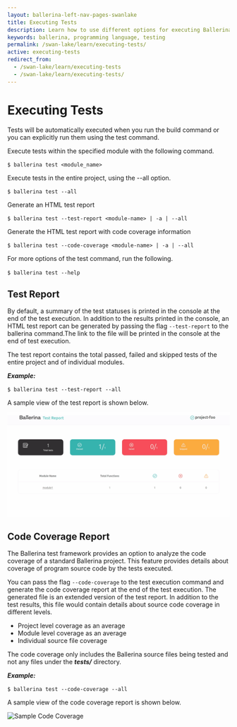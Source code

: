 ```yaml
---
layout: ballerina-left-nav-pages-swanlake
title: Executing Tests
description: Learn how to use different options for executing Ballerina tests.
keywords: ballerina, programming language, testing
permalink: /swan-lake/learn/executing-tests/
active: executing-tests
redirect_from:
  - /swan-lake/learn/executing-tests
  - /swan-lake/learn/executing-tests/
---
```


# Executing Tests

Tests will be automatically executed when you run the build command or you can explicitly run them using the test command. 

Execute tests within the specified module with the following command.

```
$ ballerina test <module_name>
```

Execute tests in the entire project, using the --all option.

```
$ ballerina test --all
```

Generate an HTML test report 

```
$ ballerina test --test-report <module-name> | -a | --all
```

Generate the HTML test report with code coverage information

```
$ ballerina test --code-coverage <module-name> | -a | --all
```

For more options of the test command, run the following.

`$ ballerina test --help` 


## Test Report

By default, a summary of the test statuses is printed in the console at the end of the test execution. In addition to the results printed in the console, an HTML test report can be generated by passing the flag `--test-report` to the ballerina command.The link to the file will be printed in the console at the end of test execution.

The test report contains the total passed, failed and skipped tests of the entire project and of individual modules.

***Example:***

```
$ ballerina test --test-report --all
```

A sample view of the test report is shown below.

![Sample Test Report](/swan-lake/learn/images/test-report.gif)

## Code Coverage Report

The Ballerina test framework provides an option to analyze the code coverage of a standard Ballerina project. This feature provides details about coverage of program source code by the tests executed. 

You can pass the flag `--code-coverage` to the test execution command and generate the code coverage report  at the end of the test execution. The generated file is an extended version of the test report. In addition to the test results, this file would contain details about source code coverage in different levels.

*   Project level coverage as an average
*   Module level coverage as an  average
*   Individual source file coverage

The code coverage only includes the Ballerina source files being tested and not any files under the **_tests/_** directory.

***Example:***

```
$ ballerina test --code-coverage --all
```

A sample view of the code coverage report is shown below.

![Sample Code Coverage](/swan-lake/learn/images/code-cov.gif)